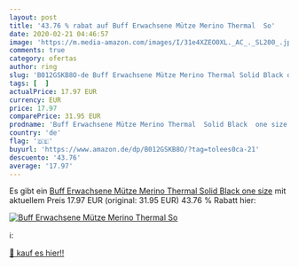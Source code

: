 ```yaml
---
layout: post
title: '43.76 % rabat auf Buff Erwachsene Mütze Merino Thermal  So'
date: 2020-02-21 04:46:57
image: 'https://m.media-amazon.com/images/I/31e4XZEO0XL._AC_._SL200_.jpg'
comments: true
category: ofertas
author: ring
slug: 'B012GSKB8O-de Buff Erwachsene Mütze Merino Thermal Solid Black one size'
tags: [  ]
actualPrice: 17.97 EUR
currency: EUR
price: 17.97
comparePrice: 31.95 EUR
prodname: 'Buff Erwachsene Mütze Merino Thermal  Solid Black  one size'
country: 'de'
flag: '🇩🇪'
buyurl: 'https://www.amazon.de/dp/B012GSKB8O/?tag=tolees0ca-21'
descuento: '43.76'
average: '17.97'
---
```


Es gibt ein [Buff Erwachsene Mütze Merino Thermal  Solid Black  one size](https://www.amazon.de/dp/B012GSKB8O/?tag=tolees0ca-21) mit aktuellem Preis 17.97 EUR (original: 31.95 EUR) 43.76 % Rabatt hier:

[![Buff Erwachsene Mütze Merino Thermal  So](https://m.media-amazon.com/images/I/31e4XZEO0XL._AC_._SL200_.jpg)](https://www.amazon.de/dp/B012GSKB8O/?tag=tolees0ca-21)

ℹ️:


[🛒 kauf es hier!!](https://www.amazon.de/dp/B012GSKB8O/?tag=tolees0ca-21)
